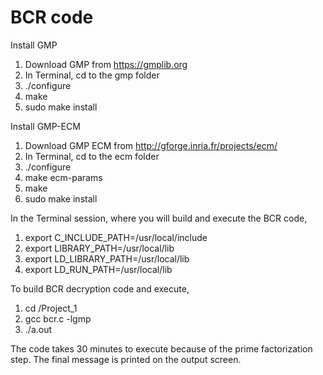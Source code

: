 # BCR code

Install GMP
  1. Download GMP from https://gmplib.org
  2. In Terminal, cd to the gmp folder
  3. ./configure
  4. make
  5. sudo make install
  
Install GMP-ECM
  1. Download GMP ECM from http://gforge.inria.fr/projects/ecm/
  2. In Terminal, cd to the ecm folder
  3. ./configure
  4. make ecm-params
  5. make
  6. sudo make install
  
In the Terminal session, where you will build and execute the BCR code,

1. export C_INCLUDE_PATH=/usr/local/include
2. export LIBRARY_PATH=/usr/local/lib
3. export LD_LIBRARY_PATH=/usr/local/lib
4. export LD_RUN_PATH=/usr/local/lib

To build BCR decryption code and execute,

1. cd <path>/Project_1
2. gcc bcr.c -lgmp 
3. ./a.out

The code takes 30 minutes to execute because of the prime factorization step.
The final message is printed on the output screen.
